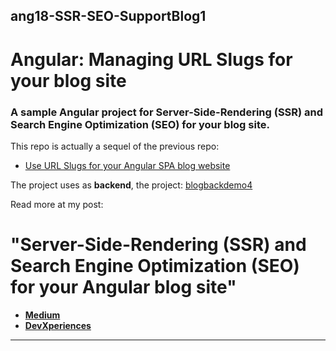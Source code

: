 ## ang18-SSR-SEO-SupportBlog1 
# Angular: Managing URL Slugs for your blog site 

 

### A sample Angular project for Server-Side-Rendering (SSR) and Search Engine Optimization (SEO) for your blog site.

<!-- ![app image](src/assets/images/app.jpg) -->


This repo is actually a sequel of the previous repo:
* [Use URL Slugs for your Angular SPA blog website](https://github.com/zzpzaf/ang18SlugSupportBlog1)

The project uses as **backend**, the project: [blogbackdemo4](https://github.com/zzpzaf/blogbackdemo4)

Read more at my post: 
# "Server-Side-Rendering (SSR) and Search Engine Optimization (SEO) for your Angular blog site"
* **[Medium](https://medium.com/@zzpzaf.se)**
* **[DevXperiences](https://www.devxperiences.com/developers-posts/)** 


---